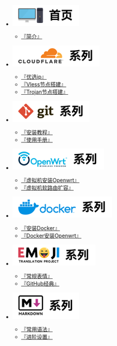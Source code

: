* <img src="./Component/homepage_sidebar.svg" alt="首页"> <br>
  * [『简介』](./homepage.md)

* <img src="./Component/CF_sidebar.svg" alt="cloudflare logo"> <br>
  * [『优选ip』](./Docs/CloudFlare/Iptest.md)
  * [『Vless节点搭建』](./Docs/CloudFlare/VlessBuild.md)
  * [『Trojan节点搭建』](./Docs/CloudFlare/TrojanBuild.md)

* <img src="./Component/git_sidebar.svg" alt="git logo"> <br>
  * [『安装教程』](./Docs/Git/setup.md)
  * [『使用手册』](./Docs/Git/manual.md)

* <img src="./Component/openwrt_sidebar.svg" alt="openwrt logo"> <br>
  * [『虚拟机安装Openwrt』](./Docs/OpenWrt/openwrt-setup.md)
  * [『虚拟机软路由扩容』](./Docs/OpenWrt/expansion.md)

* <img src="./Component/docker_sidebar.svg" alt="docker logo"> <br>
  * [『安装Docker』](./Docs/Docker/setup.md)  
  * [『Docker安装Openwrt』](./Docs/Docker/openwrt-setup.md)

* <img src="./Component/emoji2_sidebar.svg" alt="emoji logo"> <br>
  * [『常规表情』](./Docs/Emoji/normal.md)
  * [『GitHub经典』](./Docs/Emoji/github.md)

* <img src="./Component/markdown_sidebar.svg" alt="markdown logo" > <br>
  * [『常用语法』](./Docs/Markdown/basic.md.md) 
  * [『进阶设置』](./Docs/Markdown/advanced.md) 